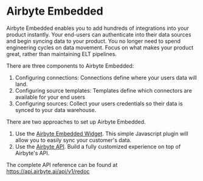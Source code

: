 # Airbyte Embedded

Airbyte Embedded enables you to add hundreds of integrations into your product instantly. Your end-users can authenticate into their data sources and begin syncing data to your product. You no longer need to spend engineering cycles on data movement. Focus on what makes your product great, rather than maintaining ELT pipelines.

There are three components to Airbyte Embedded:
1. Configuring connections: Connections define where your users data will land.
2. Configuring source templates: Templates define which connectors are available for your end users
3. Configuring sources: Collect your users credentials so their data is synced to your data warehouse.

There are two approaches to set up Airbyte Embedded.
1. Use the [Airbyte Embedded Widget](./widget/README.md). This simple Javascript plugin will allow you to easily sync your customer's data.
2. Use the [Airbyte API](./api/README.md). Build a fully customized experience on top of Airbyte's API. 

The complete API reference can be found at https://api.airbyte.ai/api/v1/redoc